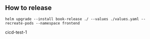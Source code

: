 ## How to release
```
helm upgrade --install book-release ./ --values ./values.yaml --recreate-pods --namespace frontend
```
cicd-test-1
